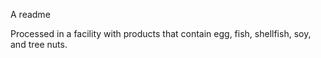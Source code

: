 A readme

Processed in a facility with products that contain egg, fish, shellfish, soy, and tree nuts.


